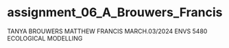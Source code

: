 # assignment_06_A_Brouwers_Francis
TANYA BROUWERS
MATTHEW FRANCIS
MARCH.03/2024
ENVS 5480
ECOLOGICAL MODELLING
